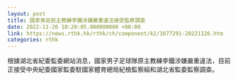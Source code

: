 ```yaml
---
layout: post
title: 國家男足前主教練李鐵涉嫌嚴重違法接受監察調查
date: 2022-11-26 10:20:05.000000000 +08:00
link: https://news.rthk.hk/rthk/ch/component/k2/1677291-20221126.htm
categories: rthk
---
```


根據湖北省紀委監委網站消息，國家男子足球隊原主教練李鐵涉嫌嚴重違法，目前正接受中央紀委國家監委駐國家體育總局紀檢監察組和湖北省監委監察調查。
